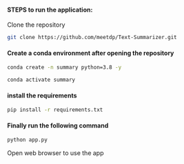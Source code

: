 #### STEPS to run the application:

Clone the repository

```bash
git clone https://github.com/meetdp/Text-Summarizer.git
```
#### Create a conda environment after opening the repository

```bash
conda create -n summary python=3.8 -y
```

```bash
conda activate summary
```


#### install the requirements
```bash
pip install -r requirements.txt
```

#### Finally run the following command
```bash
python app.py
```

 Open web browser to use the app 



